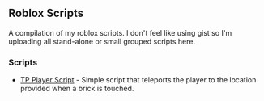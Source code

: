 ## Roblox Scripts
A compilation of my roblox scripts. I don't feel like using gist so I'm uploading all stand-alone or small grouped scripts here.

### Scripts
- [TP Player Script](https://github.com/fluffyydev/roblox-scripts/blob/main/tpPlayerScript.luau) - Simple script that teleports the player to the location provided when a brick is touched.
